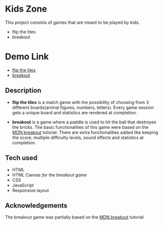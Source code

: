 # Kids Zone
This project consists of games that are meant to be played by kids.

* flip the tiles
* breakout

# Demo Link
* [flip the tiles](https://leonard186.github.io/flipTheTiles/index.html)
* [breakout](https://leonard186.github.io/flipTheTiles/resources/pages/breakout.html)

## Description

* **flip the tiles** is a match game with the possibility of choosing from 3 different boards(animal figures, numbers, letters). 
Every game session gets a unique board and statistics are rendered at completion.

* **breakout** is a game where a paddle is used to hit the ball that destroyes the bricks. The basic functionalities of this game
were based on the [MDN breakout](https://developer.mozilla.org/en-US/docs/Games/Tutorials/2D_Breakout_game_pure_JavaScript) tutorial.
There are extra functionalities added like keeping the score, multiple difficulty levels, sound effects and statistics at completion.

## Tech used

* HTML
* HTML Canvas *for the breakout game*
* CSS
* JavaScript
* Responsive layout

## Acknowledgements

The breakout game was partially based on the [MDN breakout](https://developer.mozilla.org/en-US/docs/Games/Tutorials/2D_Breakout_game_pure_JavaScript) tutorial
